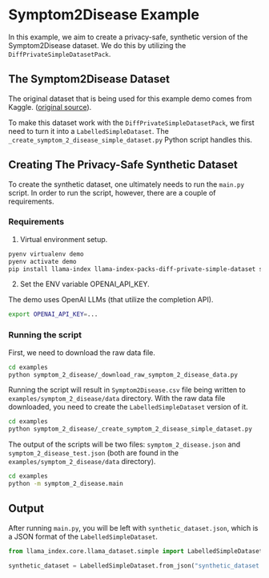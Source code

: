 # Symptom2Disease Example

In this example, we aim to create a privacy-safe, synthetic version of the
Symptom2Disease dataset. We do this by utilizing the `DiffPrivateSimpleDatasetPack`.

## The Symptom2Disease Dataset

The original dataset that is being used for this example demo comes from Kaggle.
([original source](https://www.kaggle.com/datasets/niyarrbarman/symptom2disease)).

To make this dataset work with the `DiffPrivateSimpleDatasetPack`, we first need
to turn it into a `LabelledSimpleDataset`. The `_create_symptom_2_disease_simple_dataset.py`
Python script handles this.

## Creating The Privacy-Safe Synthetic Dataset

To create the synthetic dataset, one ultimately needs to run the `main.py` script.
In order to run the script, however, there are a couple of requirements.

### Requirements

1. Virtual environment setup.

```sh
pyenv virtualenv demo
pyenv activate demo
pip install llama-index llama-index-packs-diff-private-simple-dataset scikit-learn
```

2. Set the ENV variable OPENAI_API_KEY.

The demo uses OpenAI LLMs (that utilize the completion API).

```sh
export OPENAI_API_KEY=...
```

### Running the script

First, we need to download the raw data file.

```sh
cd examples
python symptom_2_disease/_download_raw_symptom_2_disease_data.py
```

Running the script will result in `Symptom2Disease.csv` file being written to
`examples/symptom_2_disease/data` directory. With the raw data file downloaded,
you need to create the `LabelledSimpleDataset` version of it.

```sh
cd examples
python symptom_2_disease/_create_symptom_2_disease_simple_dataset.py
```

The output of the scripts will be two files: `symptom_2_disease.json` and
`symptom_2_disease_test.json` (both are found in the
`examples/symptom_2_disease/data` directory).

```sh
cd examples
python -m symptom_2_disease.main
```

## Output

After running `main.py`, you will be left with `synthetic_dataset.json`, which
is a JSON format of the `LabelledSimpleDataset`.

```python
from llama_index.core.llama_dataset.simple import LabelledSimpleDataset

synthetic_dataset = LabelledSimpleDataset.from_json("synthetic_dataset.json")
```

